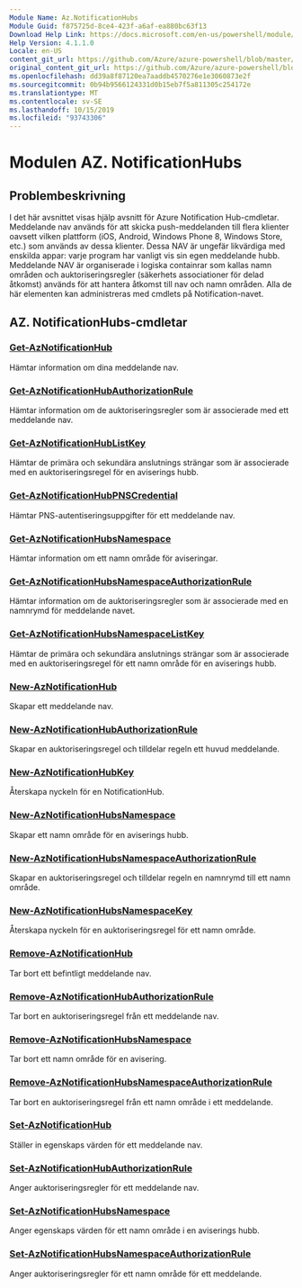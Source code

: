 ```yaml
---
Module Name: Az.NotificationHubs
Module Guid: f875725d-8ce4-423f-a6af-ea880bc63f13
Download Help Link: https://docs.microsoft.com/en-us/powershell/module/az.notificationhubs
Help Version: 4.1.1.0
Locale: en-US
content_git_url: https://github.com/Azure/azure-powershell/blob/master/src/NotificationHubs/NotificationHubs/help/Az.NotificationHubs.md
original_content_git_url: https://github.com/Azure/azure-powershell/blob/master/src/NotificationHubs/NotificationHubs/help/Az.NotificationHubs.md
ms.openlocfilehash: dd39a8f87120ea7aaddb4570276e1e3060873e2f
ms.sourcegitcommit: 0b94b9566124331d0b15eb7f5a811305c254172e
ms.translationtype: MT
ms.contentlocale: sv-SE
ms.lasthandoff: 10/15/2019
ms.locfileid: "93743306"
---
```

# Modulen AZ. NotificationHubs
## Problembeskrivning
I det här avsnittet visas hjälp avsnitt för Azure Notification Hub-cmdletar. Meddelande nav används för att skicka push-meddelanden till flera klienter oavsett vilken plattform (iOS, Android, Windows Phone 8, Windows Store, etc.) som används av dessa klienter. Dessa NAV är ungefär likvärdiga med enskilda appar: varje program har vanligt vis sin egen meddelande hubb. Meddelande NAV är organiserade i logiska containrar som kallas namn områden och auktoriseringsregler (säkerhets associationer för delad åtkomst) används för att hantera åtkomst till nav och namn områden. Alla de här elementen kan administreras med cmdlets på Notification-navet.

## AZ. NotificationHubs-cmdletar
### [Get-AzNotificationHub](Get-AzNotificationHub.md)
Hämtar information om dina meddelande nav.

### [Get-AzNotificationHubAuthorizationRule](Get-AzNotificationHubAuthorizationRule.md)
Hämtar information om de auktoriseringsregler som är associerade med ett meddelande nav.

### [Get-AzNotificationHubListKey](Get-AzNotificationHubListKey.md)
Hämtar de primära och sekundära anslutnings strängar som är associerade med en auktoriseringsregel för en aviserings hubb.

### [Get-AzNotificationHubPNSCredential](Get-AzNotificationHubPNSCredential.md)
Hämtar PNS-autentiseringsuppgifter för ett meddelande nav.

### [Get-AzNotificationHubsNamespace](Get-AzNotificationHubsNamespace.md)
Hämtar information om ett namn område för aviseringar.

### [Get-AzNotificationHubsNamespaceAuthorizationRule](Get-AzNotificationHubsNamespaceAuthorizationRule.md)
Hämtar information om de auktoriseringsregler som är associerade med en namnrymd för meddelande navet.

### [Get-AzNotificationHubsNamespaceListKey](Get-AzNotificationHubsNamespaceListKey.md)
Hämtar de primära och sekundära anslutnings strängar som är associerade med en auktoriseringsregel för ett namn område för en aviserings hubb.

### [New-AzNotificationHub](New-AzNotificationHub.md)
Skapar ett meddelande nav.

### [New-AzNotificationHubAuthorizationRule](New-AzNotificationHubAuthorizationRule.md)
Skapar en auktoriseringsregel och tilldelar regeln ett huvud meddelande.

### [New-AzNotificationHubKey](New-AzNotificationHubKey.md)
Återskapa nyckeln för en NotificationHub.

### [New-AzNotificationHubsNamespace](New-AzNotificationHubsNamespace.md)
Skapar ett namn område för en aviserings hubb.

### [New-AzNotificationHubsNamespaceAuthorizationRule](New-AzNotificationHubsNamespaceAuthorizationRule.md)
Skapar en auktoriseringsregel och tilldelar regeln en namnrymd till ett namn område.

### [New-AzNotificationHubsNamespaceKey](New-AzNotificationHubsNamespaceKey.md)
Återskapa nyckeln för en auktoriseringsregel för ett namn område.

### [Remove-AzNotificationHub](Remove-AzNotificationHub.md)
Tar bort ett befintligt meddelande nav.

### [Remove-AzNotificationHubAuthorizationRule](Remove-AzNotificationHubAuthorizationRule.md)
Tar bort en auktoriseringsregel från ett meddelande nav.

### [Remove-AzNotificationHubsNamespace](Remove-AzNotificationHubsNamespace.md)
Tar bort ett namn område för en avisering.

### [Remove-AzNotificationHubsNamespaceAuthorizationRule](Remove-AzNotificationHubsNamespaceAuthorizationRule.md)
Tar bort en auktoriseringsregel från ett namn område i ett meddelande.

### [Set-AzNotificationHub](Set-AzNotificationHub.md)
Ställer in egenskaps värden för ett meddelande nav.

### [Set-AzNotificationHubAuthorizationRule](Set-AzNotificationHubAuthorizationRule.md)
Anger auktoriseringsregler för ett meddelande nav.

### [Set-AzNotificationHubsNamespace](Set-AzNotificationHubsNamespace.md)
Anger egenskaps värden för ett namn område i en aviserings hubb.

### [Set-AzNotificationHubsNamespaceAuthorizationRule](Set-AzNotificationHubsNamespaceAuthorizationRule.md)
Anger auktoriseringsregler för ett namn område för ett meddelande.

